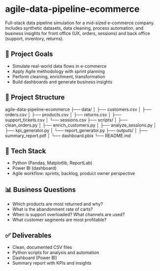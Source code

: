 # agile-data-pipeline-ecommerce

Full-stack data pipeline simulation for a mid-sized e-commerce company. Includes synthetic datasets, data cleaning, process automation, and business insights for front office (UX, orders, sessions) and back office (support, inventory, returns).

## 🎯 Project Goals

- Simulate real-world data flows in e-commerce  
- Apply Agile methodology with sprint planning  
- Perform cleaning, enrichment, transformation  
- Build dashboards and generate business insights  

## 📁 Project Structure

agile-data-pipeline-ecommerce
├── data/
│   ├── customers.csv
│   ├── orders.csv
│   ├── products.csv
│   ├── returns.csv
│   ├── support_tickets.csv
│   └── sessions.csv
├── scripts/
│   ├── clean_orders.py
│   ├── enrich_customers.py
│   ├── analyze_sessions.py
│   ├── kpi_generator.py
│   └── report_generator.py
├── outputs/
│   ├── summary_report.pdf
│   └── dashboard.pbix
└── README.md

## 🔧 Tech Stack

- Python (Pandas, Matplotlib, ReportLab)  
- Power BI (dashboard)  
- Agile workflow: sprints, backlog, product owner perspective  

## 📊 Business Questions

- Which products are most returned and why?  
- What is the abandonment rate of carts?  
- When is support overloaded? What channels are used?  
- What customer segments are most profitable?  

## ✅ Deliverables

- Clean, documented CSV files  
- Python scripts for analysis and automation  
- Dashboard (Power BI)  
- Summary report with KPIs and insights  
